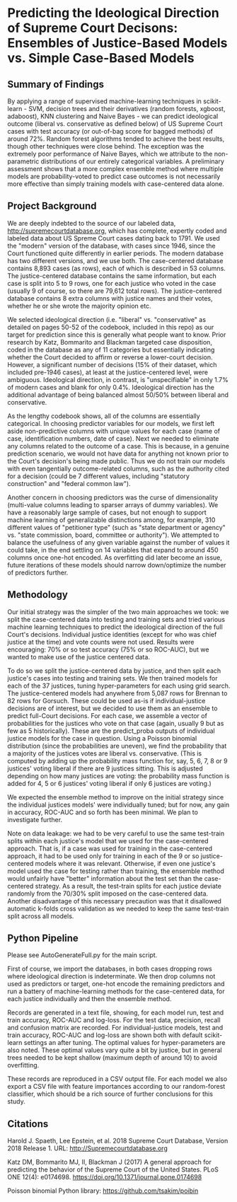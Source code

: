 # Predicting the Ideological Direction of Supreme Court Decisons: Ensembles of Justice-Based Models vs. Simple Case-Based Models

## Summary of Findings

By applying a range of supervised machine-learning techniques in scikit-learn - SVM, decision trees and their derivatives (random forests, xgboost, adaboost), KNN clustering and Naive Bayes - we can predict ideological outcome (liberal vs. conservative as defined below) of US Supreme Court cases with test accuracy (or out-of-bag score for bagged methods) of around 72%.  Random forest algorithms tended to achieve the best results, though other techniques were close behind.  The exception was the extremely poor performance of Naive Bayes, which we attribute to the non-parametric distributions of our entirely categorical variables.  A preliminary assessment shows that a more complex ensemble method where multiple models are probability-voted to predict case outcomes is not necessarily more effective than simply training models with case-centered data alone.  

## Project Background

We are deeply indebted to the source of our labeled data, http://supremecourtdatabase.org, which has complete, expertly coded and labeled data about US Spreme Court cases dating back to 1791.  We used the "modern" version of the database, with cases since 1946, since the Court functioned quite differently in earlier periods.  The modern database has two different versions, and we use both.  The case-centered database contains 8,893 cases (as rows), each of which is described in 53 columns.  The justice-centered database contains the same information, but each case is split into 5 to 9 rows, one for each justice who voted in the case (usually 9 of course, so there are 79,612 total rows).  The justice-centered database contains 8 extra columns with justice names and their votes, whether he or she wrote the majority opinion etc.

We selected ideological direction (i.e. "liberal" vs. "conservative" as detailed on pages 50-52 of the codebook, included in this repo) as our target for prediction since this is generally what people want to know.  Prior research by Katz, Bommarito and Blackman targeted case disposition, coded in the database as any of 11 categories but essentially indicating whether the Court decided to affirm or reverse a lower-court decision.  However, a significant number of decisions (15% of their dataset, which included pre-1946 cases), at least at the justice-centered level, were ambiguous. Ideological direction, in contrast, is "unspecifiable" in only 1.7% of modern cases and blank for only 0.4%.  Ideological direction has the additional advantage of being balanced almost 50/50% between liberal and conservative.

As the lengthy codebook shows, all of the columns are essentially categorical.  In choosing predictor variables for our models, we first left aside non-predictive columns with unique values for each case (name of case, identification numbers, date of case).  Next we needed to eliminate any columns related to the outcome of a case.  This is because, in a genuine prediction scenario, we would not have data for anything not known prior to the Court's decision's being made public.  Thus we do not train our models with even tangentially outcome-related columns, such as the authority cited for a decision (could be 7 different values, including "statutory construction" and "federal common law").

Another concern in choosing predictors was the curse of dimensionality (multi-value columns leading to sparser arrays of dummy variables).  We have a reasonably large sample of cases, but not enough to support machine learning of generalizable distinctions among, for example, 310 different values of "petitioner type" (such as "state department or agency" vs. "state commission, board, committee or authority").  We attempted to balance the usefulness of any given variable against the number of values it could take, in the end settling on 14 variables that expand to around 450 columns once one-hot encoded.  As overfitting did later become an issue, future iterations of these models should narrow down/optimize the number of predictors further.

## Methodology

Our initial strategy was the simpler of the two main approaches we took: we split the case-centered data into testing and training sets and tried various machine learning techniques to predict the ideological direction of the full Court's decisions.  Individual justice identities (except for who was chief justice at the time) and vote counts were not used.  Results were encouraging: 70% or so test accuracy (75% or so ROC-AUC), but we wanted to make use of the justice centered data.

To do so we split the justice-centered data by justice, and then split each justice's cases into testing and training sets.  We then trained models for each of the 37 justices, tuning hyper-parameters for each using grid search.  The justice-centered models had anywhere from 5,087 rows for Brennan to 82 rows for Gorsuch.  These could be used as-is if individual-justice decisions are of interest, but we decided to use them as an ensemble to predict full-Court decisions.  For each case, we assemble a vector of probabilities for the justices who vote on that case (again, usually 9 but as few as 5 historically).  These are the predict_proba outputs of individual justice models for the case in question.  Using a Poisson binomial distribution (since the probabilities are uneven), we find the probability that a majority of the justices votes are liberal vs. conservative.  (This is computed by adding up the probability mass function for, say, 5, 6, 7, 8 or 9 justices' voting liberal if there are 9 justices sitting.  This is adjusted depending on how many justices are voting: the probability mass function is added for 4, 5 or 6 justices' voting liberal if only 6 justices are voting.)

We expected the ensemble method to improve on the initial strategy since the individual justices models' were individually tuned; but for now, any gain in accuracy, ROC-AUC and so forth has been minimal.  We plan to investigate further.

Note on data leakage: we had to be very careful to use the same test-train splits within each justice's model that we used for the case-centered approach.  That is, if a case was used for training in the case-centered approach, it had to be used only for training in each of the 9 or so justice-centered models where it was relevant.  Otherwise, if even one justice's model used the case for testing rather than training, the ensemble method would unfairly have "better" information about the test set than the case-centered strategy.  As a result, the test-train splits for each justice deviate randomly from the 70/30% split imposed on the case-centered data.  Another disadvantage of this necessary precaution was that it disallowed automatic k-folds cross validation as we needed to keep the same test-train split across all models.

## Python Pipeline

Please see AutoGenerateFull.py for the main script.

First of course, we import the databases, in both cases dropping rows where ideological direction is indeterminate.  We then drop columns not used as predictors or target, one-hot encode the remaining predictors and run a battery of machine-learning methods for the case-centered data, for each justice individually and then the ensemble method.

Records are generated in a text file, showing, for each model run, test and train accuracy, ROC-AUC and log-loss.  For the test data, precision, recall and confusion matrix are recorded.  For individual-justice models, test and train accuracy, ROC-AUC and log-loss are shown both with default scikit-learn settings an after tuning.  The optimal values for hyper-parameters are also noted.  These optimal values vary quite a bit by justice, but in general trees needed to be kept shallow (maximum depth of around 10) to avoid overfitting.

These records are reproduced in a CSV output file.  For each model we also export a CSV file with feature importances according to our random-forest classifier, which should be a rich source of further conclusions for this study.  

## Citations

Harold J. Spaeth, Lee Epstein, et al. 2018 Supreme Court Database, Version 2018 Release 1. URL: http://Supremecourtdatabase.org

Katz DM, Bommarito MJ, II, Blackman J (2017) A general approach for predicting the behavior of the Supreme Court of the United States. PLoS ONE 12(4): e0174698. https://doi.org/10.1371/journal.pone.0174698

Poisson binomial Python library: https://github.com/tsakim/poibin
